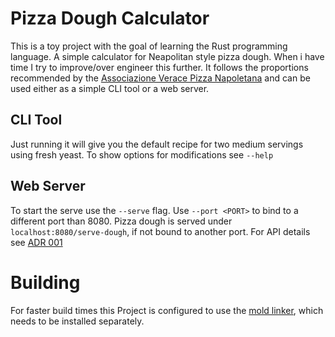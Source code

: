 # Pizza Dough Calculator
This is a toy project with the goal of learning the Rust programming language. A simple calculator for Neapolitan style pizza dough. When i have time I try to improve/over engineer this further. It follows the proportions recommended by the [Associazione Verace Pizza Napoletana](https://www.pizzanapoletana.org/en/) and can be used either as a simple CLI tool or a web server.

## CLI Tool
Just running it will give you the default recipe for two medium servings using fresh yeast. To show options for modifications see `--help`

## Web Server
To start the serve use the `--serve` flag. Use `--port <PORT>` to bind to a different port than 8080. Pizza dough is served under `localhost:8080/serve-dough`, if not bound to another port. For API details see [ADR 001](ADRs/001_make_it_serve_an_api.md)

# Building
For faster build times this Project is configured to use the [mold linker](https://github.com/rui314/mold), which needs to be installed separately.